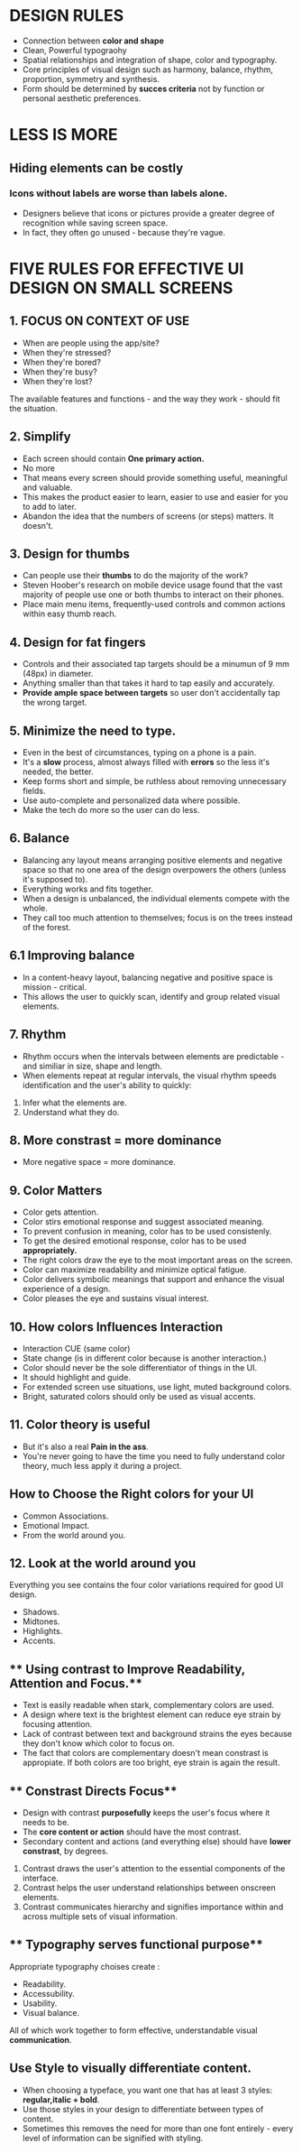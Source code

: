 # **DESIGN RULES**

- Connection between **color and shape**
- Clean, Powerful typograohy
- Spatial relationships and integration of shape, color and typography.
- Core principles of visual design such as harmony, balance, rhythm, proportion, symmetry and synthesis.
- Form should be determined by **succes criteria** not by function or personal aesthetic preferences.

# **LESS IS MORE**

## **Hiding elements can be costly**

### **Icons without labels are worse than labels alone.**

- Designers believe that icons or pictures provide a greater degree of recognition while saving screen space.
- In fact, they often go unused - because they're vague.

# **FIVE RULES FOR EFFECTIVE UI DESIGN ON SMALL SCREENS**

## **1. FOCUS ON CONTEXT OF USE**

- When are people using the app/site?
- When they're stressed?
- When they're bored?
- When they're busy?
- When they're lost?

The available features and functions - and the way they work - should fit the situation.

## **2. Simplify**

- Each screen should contain **One primary action.**
- No more
- That means every screen should provide something useful, meaningful and valuable.
- This makes the product easier to learn, easier to use and easier for you to add to later.
- Abandon the idea that the numbers of screens (or steps) matters. It doesn't.

## **3. Design for thumbs**

- Can people use their **thumbs** to do the majority of the work?
- Steven Hoober's research on mobile device usage found that the vast majority of people use one or both thumbs to interact on their phones.
- Place main menu items, frequently-used controls and common actions within easy thumb reach.

## **4. Design for fat fingers**

- Controls and their associated tap targets should be a minumun of 9 mm (48px) in diameter.
- Anything smaller than that takes it hard to tap easily and accurately.
- **Provide ample space between targets** so user don't accidentally tap the wrong target.

## **5. Minimize the need to type.**

- Even in the best of circumstances, typing on a phone is a pain.
- It's a **slow** process, almost always filled with **errors** so the less it's needed, the better.
- Keep forms short and simple, be ruthless about removing unnecessary fields.
- Use auto-complete and personalized data where possible.
- Make the tech do more so the user can do less.

## **6. Balance**

- Balancing any layout means arranging positive elements and negative space so that no one area of the design overpowers the others (unless it's supposed to).
- Everything works and fits together.
- When a design is unbalanced, the individual elements compete with the whole.
- They call too much attention to themselves; focus is on the trees instead of the forest.

## **6.1 Improving balance**

- In a content-heavy layout, balancing negative and positive space is mission - critical.
- This allows the user to quickly scan, identify and group related visual elements.

## **7. Rhythm**

- Rhythm occurs when the intervals between elements are predictable - and similiar in size, shape and length.
- When elements repeat at regular intervals, the visual rhythm speeds identification and the user's ability to quickly:

1. Infer what the elements are.
2. Understand what they do.

## **8. More constrast = more dominance**

- More negative space = more dominance.

## **9. Color Matters**

- Color gets attention.
- Color stirs emotional response and suggest associated meaning.
- To prevent confusion in meaning, color has to be used consistenly.
- To get the desired emotional response, color has to be used **appropriately.**
- The right colors draw the eye to the most important areas on the screen.
- Color can maximize readability and minimize optical fatigue.
- Color delivers symbolic meanings that support and enhance the visual experience of a design.
- Color pleases the eye and sustains visual interest.

## **10. How colors Influences Interaction**

- Interaction CUE (same color)
- State change (is in different color because is another interaction.)
- Color should never be the sole differentiator of things in the UI.
- It should highlight and guide.
- For extended screen use situations, use light, muted background colors.
- Bright, saturated colors should only be used as visual accents.

## **11. Color theory is useful**

- But it's also a real **Pain in the ass**.
- You're never going to have the time you need to fully understand color theory, much less apply it during a project.

## **How to Choose the Right colors for your UI**

- Common Associations.
- Emotional Impact.
- From the world around you.

## **12. Look at the world around you**

Everything you see contains the four color variations required for good UI design.

- Shadows.
- Midtones.
- Highlights.
- Accents.

## ** Using contrast to Improve Readability, Attention and Focus.**

- Text is easily readable when stark, complementary colors are used.
- A design where text is the brightest element can reduce eye strain by focusing attention.
- Lack of contrast between text and background strains the eyes because they don't know which color to focus on.
- The fact that colors are complementary doesn't mean constrast is appropiate. If both colors are too bright, eye
  strain is again the result.

## ** Constrast Directs Focus**

- Design with contrast **purposefully** keeps the user's focus where it needs to be.
- The **core content or action** should have the most contrast.
- Secondary content and actions (and everything else) should have **lower constrast**, by degrees.

1. Contrast draws the user's attention to the essential components of the interface.
2. Contrast helps the user understand relationships between onscreen elements.
3. Contrast communicates hierarchy and signifies importance within and across multiple sets of visual information.

## ** Typography serves functional purpose**

Appropriate typography choises create :

- Readability.
- Accessubility.
- Usability.
- Visual balance.

All of which work together to form effective, understandable visual **communication**.

## **Use Style to visually differentiate content.**

- When choosing a typeface, you want one that has at least 3 styles: **regular,italic + bold**.
- Use those styles in your design to differentiate between types of content.
- Sometimes this removes the need for more than one font entirely - every level of information can be signified with styling.
